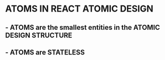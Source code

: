 # ATOMS ΙΝ REACT ATOMIC DESIGN

## - ATOMS are the smallest entities in the ATOMIC DESIGN STRUCTURE
## - ATOMS are **STATELESS**